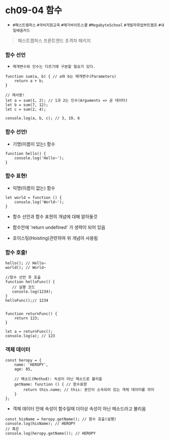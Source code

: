 # ch09-04 함수
* `#패스트캠퍼스` `#국비지원교육` `#메가바이트스쿨` `#MegabyteSchool` `#개발자취업부트캠프` `#내일배움카드`
> 패스트캠퍼스 프론트엔드 초격차 패키지

### 함수 선언
* `매개변수와 인수는 다르기에 구분할 필요가 있다.`
```
function sum(a, b) { // a와 b는 매개변수(Parameters) 
    return a + b; 
} 

// 재사용! 
let a = sum(1, 2); // 1과 2는 인수(Arguments => 곧 데이터) 
let b = sum(7, 12);
let c = sum(2, 4);

console.log(a, b, c); // 3, 19, 6
```

### 함수 선언! 
* 기명(이름이 있는) 함수 
```
function hello() {
    console.log('Hello~');
} 
```

### 함수 표현! 
* 익명(이름이 없는) 함수 
```
let world = function () {
    console.log('World~');
} 
```
* 함수 선언과 함수 표현의 개념에 대해 알아둘것
- 함수안에 'return undefined' 가 생략이 되어 있음
* 호이스팅(Hoisting)관련하여 위 개념아 사용됨

### 함수 호출! 
```
hello(); // Hello~
world(); // World~

//함수 선언 후 호출
function helloFunc() {
   // 실행 코드 
   console.log(1234);
}
helloFunc();// 1234


function returnFunc() {
    return 123; 
} 

let a = returnFunc();
console.log(a); // 123
```

### 객체 데이터 
```
const heropy = {
    name: 'HEROPY',
    age: 85, 

    // 메소드(Method): 속성이 아닌 메소드로 불리움
    getName: function () { // 함수표현
        return this.name; // this: 본인이 소속되어 있는 객체 데이터를 의미
    } 
};
```
* 객체 데이터 안에 속성이 함수일때 더이상 속성이 아닌 메소드라고 불리움
```
const hisName = heropy.getName(); // 함수 호출(실행)
console.log(hisName); // HEROPY
// 혹은 
console.log(heropy.getName()); // HEROPY
```
